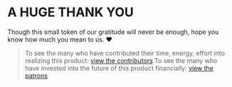 # A HUGE THANK YOU

Though this small token of our gratitude will never be enough, hope you know how much you mean to us. ❤️

> To see the many who have contributed their time, energy, effort into realizing this product: [view the contributors](https://github.com/madiedgar/legesher/blob/master/community/CONTRIBUTORS.md)
To see the many who have invested into the future of this product financially: [view the patrons](https://github.com/madiedgar/legesher/blob/master/community/PATRONS.md)
